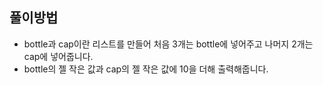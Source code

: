 ## 풀이방법

- bottle과 cap이란 리스트를 만들어 처음 3개는 bottle에 넣어주고 나머지 2개는 cap에 넣어줍니다.
- bottle의 젤 작은 값과 cap의 젤 작은 값에 10을 더해 출력해줍니다.